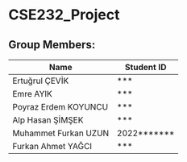 # CSE232_Project

## Group Members:
| Name  | Student ID |
| ------------- | ------------- |
| Ertuğrul ÇEVİK  | ***  |
| Emre AYIK  | ***  |
| Poyraz Erdem KOYUNCU  | ***  |
| Alp Hasan ŞİMŞEK   | ***  |
| Muhammet Furkan UZUN  | 2022*******  |
| Furkan Ahmet YAĞCI  | ***  |
